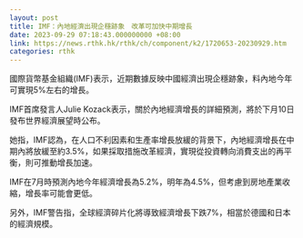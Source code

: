```yaml
---
layout: post
title: IMF：內地經濟出現企穩跡象　改革可加快中期增長
date: 2023-09-29 07:18:43.000000000 +08:00
link: https://news.rthk.hk/rthk/ch/component/k2/1720653-20230929.htm
categories: rthk
---
```


國際貨幣基金組織(IMF)表示，近期數據反映中國經濟出現企穩跡象，料內地今年可實現5%左右的增長。

IMF首席發言人Julie Kozack表示，關於內地經濟增長的詳細預測，將於下月10日發布世界經濟展望時公布。

她指，IMF認為，在人口不利因素和生產率增長放緩的背景下，內地經濟增長在中期內將放緩至約3.5%，如果採取措施改革經濟，實現從投資轉向消費支出的再平衡，則可推動增長加速。

IMF在7月時預測內地今年經濟增長為5.2%，明年為4.5%，但考慮到房地產業收縮，增長率可能會更低。

另外，IMF警告指，全球經濟碎片化將導致經濟增長下跌7%，相當於德國和日本的經濟規模。
